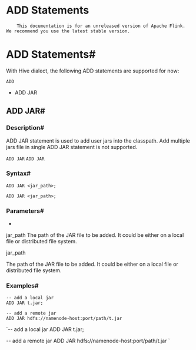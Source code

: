 # ADD Statements


> 
        This documentation is for an unreleased version of Apache Flink. We recommend you use the latest stable version.
    


# ADD Statements#


With Hive dialect, the following ADD statements are supported for now:

`ADD`
* ADD JAR

## ADD JAR#


### Description#


ADD JAR statement is used to add user jars into the classpath.
Add multiple jars file in single ADD JAR statement is not supported.

`ADD JAR`
`ADD JAR`

### Syntax#


```
ADD JAR <jar_path>;

```

`ADD JAR <jar_path>;
`

### Parameters#

* 
jar_path
The path of the JAR file to be added. It could be either on a local file or distributed file system.


jar_path


The path of the JAR file to be added. It could be either on a local file or distributed file system.


### Examples#


```
-- add a local jar
ADD JAR t.jar;

-- add a remote jar
ADD JAR hdfs://namenode-host:port/path/t.jar

```

`-- add a local jar
ADD JAR t.jar;

-- add a remote jar
ADD JAR hdfs://namenode-host:port/path/t.jar
`